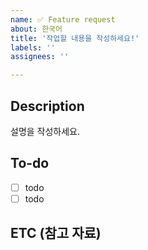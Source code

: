 ```yaml
---
name: ✅ Feature request
about: 한국어
title: '작업할 내용을 작성하세요!'
labels: ''
assignees: ''

---
```



## Description

설명을 작성하세요.

## To-do

- [ ] todo
- [ ] todo

## ETC (참고 자료)
